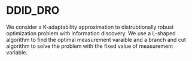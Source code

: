 # DDID_DRO
We consider a K-adaptability approximation to distrubtionally robust optimization problem with information discovery. We use a L-shaped algorithm 
to find the optimal measurement varaible and a branch and cut algorithm to solve the problem with the fixed value of measurement variable. 
